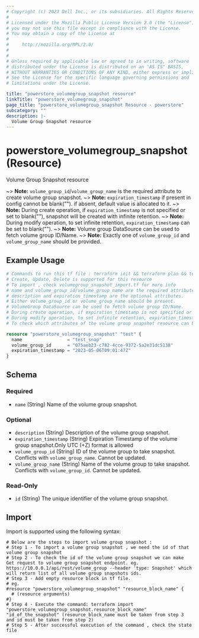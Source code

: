 ```yaml
---
# Copyright (c) 2023 Dell Inc., or its subsidiaries. All Rights Reserved.
#
# Licensed under the Mozilla Public License Version 2.0 (the "License");
# you may not use this file except in compliance with the License.
# You may obtain a copy of the License at
#
#     http://mozilla.org/MPL/2.0/
#
#
# Unless required by applicable law or agreed to in writing, software
# distributed under the License is distributed on an "AS IS" BASIS,
# WITHOUT WARRANTIES OR CONDITIONS OF ANY KIND, either express or implied.
# See the License for the specific language governing permissions and
# limitations under the License.

title: "powerstore_volumegroup_snapshot resource"
linkTitle: "powerstore_volumegroup_snapshot"
page_title: "powerstore_volumegroup_snapshot Resource - powerstore"
subcategory: ""
description: |-
  Volume Group Snapshot resource
---
```


# powerstore_volumegroup_snapshot (Resource)

Volume Group Snapshot resource

~> **Note:** `volume_group_id`/`volume_group_name` is the required attribute to create volume group snapshot.
~> **Note:** `expiration_timestamp` if present in config cannot be blank(""). if absent, default value is allocated to it.
~> **Note:** During create operation, if `expiration_timestamp` is not specified or set to blank(""), snapshot will be created with infinite retention.
~> **Note:** During modify operation, to set infinite retention, `expiration_timestamp` can be set to blank("").
~> **Note:** Volume group DataSource can be used to fetch volume group ID/Name.
~> **Note:** Exactly one of `volume_group_id` and `volume_group_name` should be provided.

## Example Usage

```terraform
# Commands to run this tf file : terraform init && terraform plan && terraform apply
# Create, Update, Delete is supported for this resource
# To import , check volumegroup_snapshot_import.tf for more info
# name and volume_group_id/volume_group_name are the required attributes to create volume group snapshot.
# description and expiration_timestamp are the optional attributes.
# Either volume_group_id or volume_group_name should be present.
# VolumeGroup DataSource can be used to fetch volume group ID/Name.
# During create operation, if expiration_timestamp is not specified or set to blank(""), snapshot will be created with infinite retention.
# During modify operation, to set infinite retention, expiration_timestamp can be set to blank("").
# To check which attributes of the volume group snapshot resource can be updated, please refer Product Guide in the documentation

resource "powerstore_volumegroup_snapshot" "test" {
  name                 = "test_snap"
  volume_group_id      = "075aeb23-c782-4cce-9372-5a2e31dc5138"
  expiration_timestamp = "2023-05-06T09:01:47Z"
}
```

<!-- schema generated by tfplugindocs -->
## Schema

### Required

- `name` (String) Name of the volume group snapshot.

### Optional

- `description` (String) Description of the volume group snapshot.
- `expiration_timestamp` (String) Expiration Timestamp of the volume group snapshot.Only UTC (+Z) format is allowed
- `volume_group_id` (String) ID of the volume group to take snapshot. Conflicts with `volume_group_name`. Cannot be updated.
- `volume_group_name` (String) Name of the volume group to take snapshot. Conflicts with `volume_group_id`. Cannot be updated.

### Read-Only

- `id` (String) The unique identifier of the volume group snapshot.

## Import

Import is supported using the following syntax:

```shell
# Below are the steps to import volume group snapshot :
# Step 1 - To import a volume group snapshot , we need the id of that volume group snapshot
# Step 2 - To check the id of the volume group snapshot we can make Get request to volume group snapshot endpoint. eg. https://10.0.0.1/api/rest/volume_group --header 'type: Snapshot' which will return list of all volume group snapshots ids.
# Step 3 - Add empty resource block in tf file.
# eg.
#resource "powerstore_volumegroup_snapshot" "resource_block_name" {
  # (resource arguments)
#}
# Step 4 - Execute the command: terraform import "powerstore_volumegroup_snapshot.resource_block_name" "id_of_the_snapshot" (resource_block_name must be taken from step 3 and id must be taken from step 2)
# Step 5 - After successful execution of the command , check the state file
```
